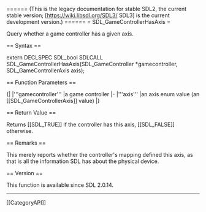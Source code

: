 ====== (This is the legacy documentation for stable SDL2, the current stable version; [https://wiki.libsdl.org/SDL3/ SDL3] is the current development version.) ======
= SDL_GameControllerHasAxis =

Query whether a game controller has a given axis.

== Syntax ==

<syntaxhighlight lang='c'>
extern DECLSPEC SDL_bool SDLCALL
SDL_GameControllerHasAxis(SDL_GameController *gamecontroller, SDL_GameControllerAxis axis);
</syntaxhighlight>

== Function Parameters ==

{|
|'''gamecontroller'''
|a game controller
|-
|'''axis'''
|an axis enum value (an [[SDL_GameControllerAxis]] value)
|}

== Return Value ==

Returns [[SDL_TRUE]] if the controller has this axis, [[SDL_FALSE]]
otherwise.

== Remarks ==

This merely reports whether the controller's mapping defined this axis, as
that is all the information SDL has about the physical device.

== Version ==

This function is available since SDL 2.0.14.

----
[[CategoryAPI]]


